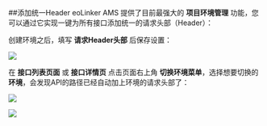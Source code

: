 ##添加统一Header
eoLinker AMS 提供了目前最强大的 **项目环境管理** 功能，您可以通过它实现一键为所有接口添加统一的请求头部（Header）：

创建环境之后，填写 **请求Header头部** 后保存设置：

![](http://data.eolinker.com/course/qUpaNtQd19df94076d686878db067a1fded2ee5cf10f7ad)

在 **接口列表页面** 或 **接口详情页** 点击页面右上角 **切换环境菜单**，选择想要切换的 **环境**，会发现API的路径已经自动加上环境的请求头部了：

![](http://data.eolinker.com/course/NsTwAmX228b0d94a946ec54295a05560b876e10d5f6997d)

![](http://data.eolinker.com/course/YjPW1raed914c5fc695c4a5945e5c89aafe3e974456efb2)
